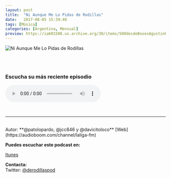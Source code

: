 ```yaml
---
layout: post
title:  "Ni Aunque Me Lo Pidas de Rodillas"
date:   2017-08-05 15:39:40
tags: [Música]
categories: [Argentina, Mensual]
preview: https://ia601508.us.archive.org/30/items/500desdeBoxesAgustinPalmeiro/rodillas300.png
---
```


![Ni Aunque Me Lo Pidas de Rodillas](https://ia601508.us.archive.org/30/items/500desdeBoxesAgustinPalmeiro/rodillas500.png)

<br/>  
<br/>  


### Escucha su más reciente episodio  

<!--reproductor-feed=https://audioboom.com/channels/4816287.rss-->
<!--reproductor-start-->
<audio id="audio" preload="auto" controls="" src="https://audioboom.com/posts/7103409.mp3?modified=1543789764&source=rss&stitched=1"></audio>
<!--reproductor-end-->

<br>


_ _ _
<br>
Autor: **@patolopardo, @jcc846 y @davicitoloco**  
[Web](https://audioboom.com/channel/laliga-fm)  


**Puedes escuchar este podcast en:**  

[Itunes](https://itun.es/ar/aQtYcb.c)  

**Contacta:**  
Twitter: [@derodillaspod](https://twitter.com/@derodillaspod)  
